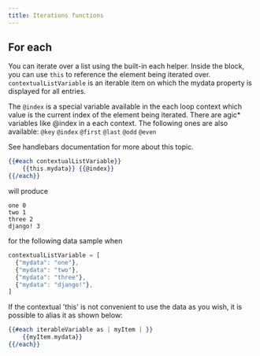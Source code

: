 ```yaml
---
title: Iterations functions
---
```


## For each

You can iterate over a list using the built-in each helper. Inside the block, you can use `this` to reference the element being iterated over. `contextualListVariable` is an iterable item on which the mydata property is displayed for all entries.

The `@index` is a special variable available in the each loop context which value is the current index of the element being iterated. There are agic* variables like @index in a each context. The following ones are also available: `@key` `@index` `@first` `@last` `@odd` `@even`

See handlebars documentation for more about this topic.

```handlebars
{{#each contextualListVariable}}
    {{this.mydata}} {{@index}}
{{/each}}
```

will produce

```
one 0
two 1
three 2
django! 3
```

for the following data sample when

```javascript
contextualListVariable = [
  {"mydata": "one"},
  {"mydata": "two"},
  {"mydata": "three"},
  {"mydata": "django!"},
]
```

If the contextual 'this' is not convenient to use the data as you wish, it is possible to alias it as shown below:

```handlebars
{{#each iterableVariable as | myItem | }}
    {{myItem.mydata}}
{{/each}}
```
